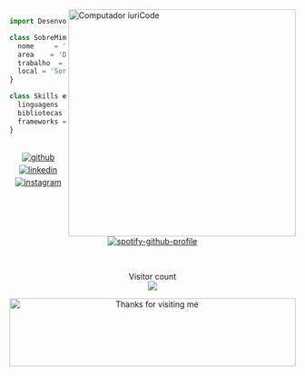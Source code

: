 <img src="https://raw.githubusercontent.com/MicaelliMedeiros/micaellimedeiros/master/image/computer-illustration.png" min-width="400px" max-width="400px" width="400px" align="right" alt="Computador iuriCode">


```js
import Desenvolvedor from 'jonabergamo';

class SobreMim extends Desenvolvedor {
  nome     = 'Jonathan Oliveira Bergamo;
  area    = 'Desenvolvedor Trainee';
  trabalho  = '2RP Net';
  local = 'Sorocaba, SP';
}

class Skills extends Desenvolvedor {
  linguagens  = ['HTML, CSS, JAVASCRIPT'];
  bibliotecas  = [''];
  frameworks = [''];
}
```
<br/>


<div align="center">
<a href="https://github.com/https://github.com/jonabergamo" target="_blank">
<img src=https://img.shields.io/badge/github-%2324292e.svg?&style=for-the-badge&logo=github&logoColor=white alt=github style="margin-bottom: 5px;" />
</a>
<a href="https://linkedin.com/in/https://www.linkedin.com/in/jonathanbergamo/" target="_blank">
<img src=https://img.shields.io/badge/linkedin-%231E77B5.svg?&style=for-the-badge&logo=linkedin&logoColor=white alt=linkedin style="margin-bottom: 5px;" />
</a>
<a href="https://instagram.com/https://www.instagram.com/jowbergamo/" target="_blank">
<img src=https://img.shields.io/badge/instagram-%23000000.svg?&style=for-the-badge&logo=instagram&logoColor=white alt=instagram style="margin-bottom: 5px;" />
</a>  
</div>  
  

<br/>  
<div align="center">

[![spotify-github-profile](https://spotify-github-profile.vercel.app/api/view?uid=226lqeizvlpgvdqlo42ja3tmq&cover_image=true&theme=default&show_offline=false&background_color=080707&bar_color=53b14f&bar_color_cover=true)](https://spotify-github-profile.vercel.app/api/view?uid=226lqeizvlpgvdqlo42ja3tmq&redirect=true)

<br/>  


<p align="center"> 
  Visitor count<br>
  <img src="https://profile-counter.glitch.me/jonabergamo/count.svg" />
</p>

<div align="center">

<img height="120" alt="Thanks for visiting me" width="100%" src="https://raw.githubusercontent.com/BrunnerLivio/brunnerlivio/master/images/marquee.svg" />
<br />
